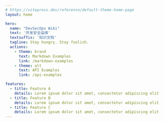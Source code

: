 ```yaml
---
# https://vitepress.dev/reference/default-theme-home-page
layout: home

hero:
  name: "DevSecOps Wiki"
  text: '开发安全运维'
  textsuffix: '知识文档'
  tagline: Stay hungry. Stay foolish.
  actions:
    - theme: brand
      text: Markdown Examples
      link: /markdown-examples
    - theme: alt
      text: API Examples
      link: /api-examples

features:
  - title: Feature A
    details: Lorem ipsum dolor sit amet, consectetur adipiscing elit
  - title: Feature B
    details: Lorem ipsum dolor sit amet, consectetur adipiscing elit
  - title: Feature C
    details: Lorem ipsum dolor sit amet, consectetur adipiscing elit
---
```


<Home />